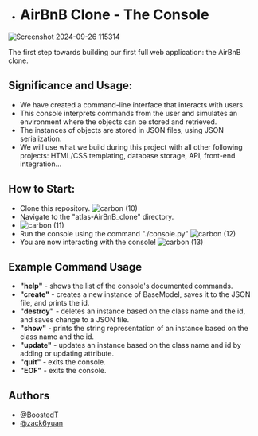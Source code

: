 - # AirBnB Clone - The Console
![Screenshot 2024-09-26 115314](https://github.com/user-attachments/assets/087cb7b3-3939-463e-82c2-4f663aab82b3)

The first step towards building our first full web application: the AirBnB clone. 

## Significance and Usage:
- We have created a command-line interface that interacts with users.
- This console interprets commands from the user and simulates an environment where the objects can be stored and retrieved.
- The instances of objects are stored in JSON files, using JSON serialization.
- We will use what we build during this project with all other following projects: HTML/CSS templating, database storage, API, front-end integration…

## How to Start:
- Clone this repository.
![carbon (10)](https://github.com/user-attachments/assets/007bb26b-1052-403d-aad6-c85985eecd09)
- Navigate to the "atlas-AirBnB_clone" directory.
- ![carbon (11)](https://github.com/user-attachments/assets/18f5cd79-e053-41de-83fc-7a7db414b926)
- Run the console using the command "./console.py"
![carbon (12)](https://github.com/user-attachments/assets/77f93a7a-670b-446a-a8f3-7d96bafd2d8d)
- You are now interacting with the console!
![carbon (13)](https://github.com/user-attachments/assets/a99fbbac-f6bc-4f3a-88a6-159edbf716c8)

## Example Command Usage
- __"help"__ - shows the list of the console's documented commands.
- __"create"__ - creates a new instance of BaseModel, saves it to the JSON file, and prints the id.
- __"destroy"__ - deletes an instance based on the class name and the id, and saves change to a JSON file.
- __"show"__ - prints the string representation of an instance based on the class name and the id.
- __"update"__ - updates an instance based on the class name and id by adding or updating attribute.
- __"quit"__ - exits the console.
- __"EOF"__ - exits the console.

## Authors
- [@BoostedT](https://www.github.com/BoostedT)
- [@zack6yuan](https://www.github.com/zack6yuan)

